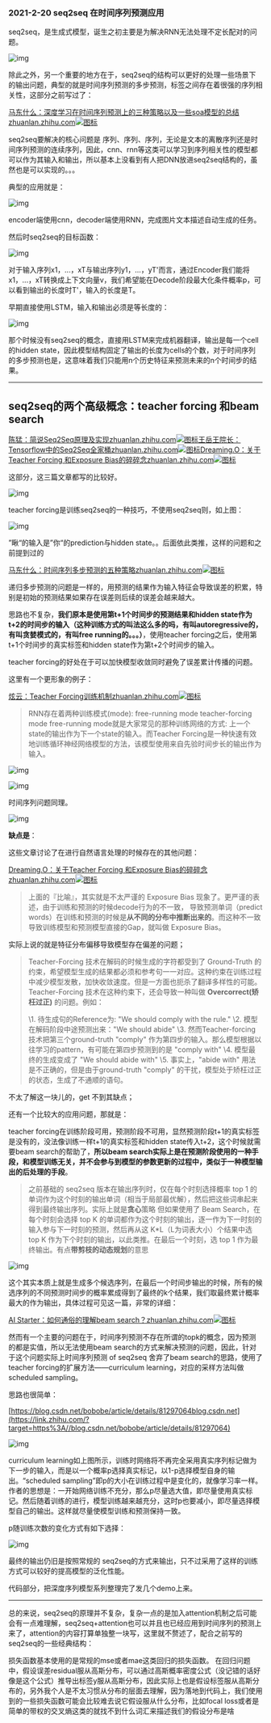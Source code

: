 ### 2021-2-20  seq2seq 在时间序列预测应用

seq2seq，是生成式模型，诞生之初主要是为解决RNN无法处理不定长配对的问题。

![img](https://pic4.zhimg.com/80/v2-a030b6d4018211ed961e99040357284b_720w.jpg)



除此之外，另一个重要的地方在于，seq2seq的结构可以更好的处理一些场景下的输出问题，典型的就是时间序列预测的多步预测，标签之间存在着很强的序列相关性，这部分之前写过了：

[马东什么：深度学习在时间序列预测上的三种策略以及一些soa模型的总结zhuanlan.zhihu.com![图标](https://zhstatic.zhihu.com/assets/zhihu/editor/zhihu-card-default.svg)](https://zhuanlan.zhihu.com/p/321112816)

seq2seq要解决的核心问题是 序列、序列、序列，无论是文本的离散序列还是时间序列预测的连续序列，因此，cnn、rnn等这类可以学习到序列相关性的模型都可以作为其输入和输出，所以基本上没看到有人把DNN放进seq2seq结构的，虽然也是可以实现的。。。

典型的应用就是：

![img](https://pic2.zhimg.com/80/v2-38f2b11f293e361953c51f638adfd50d_720w.jpg)

encoder端使用cnn，decoder端使用RNN，完成图片文本描述自动生成的任务。

然后时seq2seq的目标函数：

![img](https://pic4.zhimg.com/80/v2-53e7a61bae525d5dfc07dba530dab253_720w.jpg)

对于输入序列x1，...，xT与输出序列y1，...，yT'而言，通过Encoder我们能将x1，...，xT转换成上下文向量v，我们希望能在Decode阶段最大化条件概率p，可以看到输出的长度时T'，输入的长度是T。

早期直接使用LSTM，输入和输出必须是等长度的：

![img](https://pic1.zhimg.com/80/v2-c81a034fa5ce21ba383536fb43a9e5e0_720w.jpg)

那个时候没有seq2seq的概念，直接用LSTM来完成机器翻译，输出是每一个cell的hidden state，因此模型结构固定了输出的长度为cells的个数，对于时间序列的多步预测也是，这意味着我们只能用n个历史特征来预测未来的n个时间步的结果。

------

## **seq2seq的两个高级概念：teacher forcing 和beam search**

[陈猛：简说Seq2Seq原理及实现zhuanlan.zhihu.com![图标](https://pic4.zhimg.com/v2-0cb8fc974dc2fa6e7ac22934b3ccba73_180x120.jpg)](https://zhuanlan.zhihu.com/p/57155059)[王岳王院长：Tensorflow中的Seq2Seq全家桶zhuanlan.zhihu.com![图标](https://pic4.zhimg.com/v2-02abdc6acc877ea5d8c3ab976dba4e07_ipico.jpg)](https://zhuanlan.zhihu.com/p/47929039)[Dreaming.O：关于Teacher Forcing 和Exposure Bias的碎碎念zhuanlan.zhihu.com![图标](https://pic1.zhimg.com/equation_ipico.jpg)](https://zhuanlan.zhihu.com/p/93030328)

这部分，这三篇文章都写的比较好。

![img](https://pic3.zhimg.com/80/v2-1e19f1acdcf2ffefb4384fc2829e14de_720w.jpg)

teacher forcing是训练seq2seq的一种技巧，不使用seq2seq则，如上图：

![img](https://pic1.zhimg.com/80/v2-5e124316d8bbcf54e212370f602ab65c_720w.jpg)

”瞅“的输入是”你“的prediction与hidden state。。后面依此类推，这样的问题和之前提到过的

[马东什么：时间序列多步预测的五种策略zhuanlan.zhihu.com![图标](https://zhstatic.zhihu.com/assets/zhihu/editor/zhihu-card-default.svg)](https://zhuanlan.zhihu.com/p/308764952)

递归多步预测的问题是一样的，用预测的结果作为输入特征会导致误差的积累，特别是初始的预测结果如果存在误差则后续的误差会越来越大。

思路也不复杂，**我们原本是使用第t+1个时间步的预测结果和hidden state作为t+2的时间步的输入（这种训练方式的叫法这么多的吗，有叫autoregressive的，有叫贪婪模式的，有叫free running的。。。）**，使用teacher forcing之后，使用第t+1个时间步的真实标签和hidden state作为第t+2个时间步的输入。

teacher forcing的好处在于可以加快模型收敛同时避免了误差累计传播的问题。

这里有一个更形象的例子：

[炫云：Teacher Forcing训练机制zhuanlan.zhihu.com![图标](https://pic2.zhimg.com/v2-1e63bb47699122c97ac1801479e3cb19_180x120.jpg)](https://zhuanlan.zhihu.com/p/264484327)

> RNN存在着两种训练模式(mode):
> free-running mode
> teacher-forcing mode
> free-running mode就是大家常见的那种训练网络的方式: 上一个state的输出作为下一个state的输入。而Teacher Forcing是一种快速有效地训练循环神经网络模型的方法，该模型使用来自先验时间步长的输出作为输入。

![img](https://pic3.zhimg.com/80/v2-e0eab12c80fd5a5aeb3534e40e3127c6_720w.jpg)

![img](https://pic4.zhimg.com/80/v2-cb427931487a009120f5f935617d4c43_720w.jpg)

时间序列问题同理。

![img](https://pic4.zhimg.com/80/v2-9ac06cfe86176f87b3a6f5a26a76c0f7_720w.jpg)





**缺点是**：



这些文章讨论了在进行自然语言处理的时候存在的其他问题：

[Dreaming.O：关于Teacher Forcing 和Exposure Bias的碎碎念zhuanlan.zhihu.com![图标](https://pic3.zhimg.com/equation_ipico.jpg)](https://zhuanlan.zhihu.com/p/93030328)

> 上面的『比喻』，其实就是不太严谨的 Exposure Bias 现象了。更严谨的表述，由于训练和预测的时候decode行为的不一致， 导致预测单词（predict words）在训练和预测的时候是**从不同的分布中推断出来的**。而这种不一致导致训练模型和预测模型直接的Gap，就叫做 Exposure Bias。

实际上说的就是特征分布偏移导致模型存在偏差的问题；

> Teacher-Forcing 技术在解码的时候生成的字符都受到了 Ground-Truth 的约束，希望模型生成的结果都必须和参考句一一对应。这种约束在训练过程中减少模型发散，加快收敛速度。但是一方面也扼杀了翻译多样性的可能。
> Teacher-Forcing 技术在这种约束下，还会导致一种叫做 **Overcorrect(矫枉过正)** 的问题。例如：
>
> \1. 待生成句的Reference为: "We should comply with the rule."
> \2. 模型在解码阶段中途预测出来："We should abide"
> \3. 然而Teacher-forcing技术把第三个ground-truth "comply" 作为第四步的输入。那么模型根据以往学习的pattern，有可能在第四步预测到的是 "comply with"
> \4. 模型最终的生成变成了 "We should abide with"
> \5. 事实上，"abide with" 用法是不正确的，但是由于ground-truth "comply" 的干扰，模型处于矫枉过正的状态，生成了不通顺的语句。

不太了解这一块儿的，get 不到其缺点；



还有一个比较大的应用问题，那就是：

teacher forcing在训练阶段可用，预测阶段不可用，显然预测阶段t+1的真实标签是没有的，没法像训练一样t+1的真实标签和hidden state传入t+2，这个时候就需要beam search的帮助了，**所以beam search实际上是在预测阶段使用的一种手段，和模型训练无关，并不会参与到模型的参数更新的过程中，类似于一种模型输出的后处理的手段**。

> 之前基础的 seq2seq 版本在输出序列时，仅在每个时刻选择概率 top 1 的单词作为这个时刻的输出单词（相当于局部最优解），然后把这些词串起来得到最终输出序列。实际上就是**贪心**策略
> 但如果使用了 Beam Search，在每个时刻会选择 top K 的单词都作为这个时刻的输出，逐一作为下一时刻的输入参与下一时刻的预测，然后再从这 K*L（L为词表大小）个结果中选 top K 作为下个时刻的输出，以此类推。在最后一个时刻，选 top 1 作为最终输出。有点**带剪枝的动态规划**的意思

![img](https://pic2.zhimg.com/80/v2-dc94971ed5a8ade923bfc40570cda8e1_720w.jpg)

这个其实本质上就是生成多个候选序列，在最后一个时间步输出的时候，所有的候选序列的不同预测时间步的概率累成得到了最终的k个结果，我们取最终累计概率最大的作为输出，具体过程可见这一篇，非常的详细：

[AI Starter：如何通俗的理解beam search？zhuanlan.zhihu.com![图标](https://pic3.zhimg.com/equation_ipico.jpg)](https://zhuanlan.zhihu.com/p/82829880)

然而有一个主要的问题在于，时间序列预测不存在所谓的topk的概念，因为预测的都是实值，所以无法使用beam search的方式来解决预测的问题，因此，针对于这个问题实际上时间序列预测 of seq2seq 舍弃了beam search的思路，使用了teacher forcing的扩展方法——curriculum learning，对应的采样方法叫做scheduled sampling。

思路也很简单：

[https://blog.csdn.net/bobobe/article/details/81297064blog.csdn.net](https://link.zhihu.com/?target=https%3A//blog.csdn.net/bobobe/article/details/81297064)

![img](https://pic2.zhimg.com/80/v2-fe9af76e111e3a5417f535a55b7740f9_720w.jpg)

curriculum learning如上图所示，训练时网络将不再完全采用真实序列标记做为下一步的输入，而是以一个概率p选择真实标记，以1-p选择模型自身的输出。“scheduled sampling”即p的大小在训练过程中是变化的，就像学习率一样。作者的思想是：一开始网络训练不充分，那么p尽量选大值，即尽量使用真实标记。然后随着训练的进行，模型训练越来越充分，这时p也要减小，即尽量选择模型自己的输出。这样就尽量使模型训练和预测保持一致。

p随训练次数的变化方式有如下选择：

![img](https://pic2.zhimg.com/80/v2-4936f58ecd87992a537eff6a3e62a719_720w.jpg)

最终的输出仍旧是按照常规的 seq2seq的方式来输出，只不过采用了这样的训练方式可以较好的提高模型的泛化性能。

代码部分，把深度序列模型系列整理完了发几个demo上来。

------

总的来说，seq2seq的原理并不复杂，复杂一点的是加入attention机制之后可能会有一点难理解，seq2seq+attention也可以并且也已经应用到时间序列的预测上来了，attention的内容打算单独整一块写，这里就不赘述了，配合之前写的seq2seq的一些经典结构：

损失函数基本使用的是常规的mse或者mae这类回归的损失函数。 在回归问题中，假设误差residual服从高斯分布，可以通过高斯概率密度公式（没记错的话好像是这个公式）推导出标签y服从高斯分布，因此实际上也是假设标签服从高斯分布的，另外我个人是不太习惯从分布的层面去理解，因为落地到代码上，我们使用到的一些损失函数可能会比较难去说它假设服从什么分布，比如focal loss或者是简单的带权的交叉熵这类的就找不到什么词汇来描述我们的假设分布是啥

